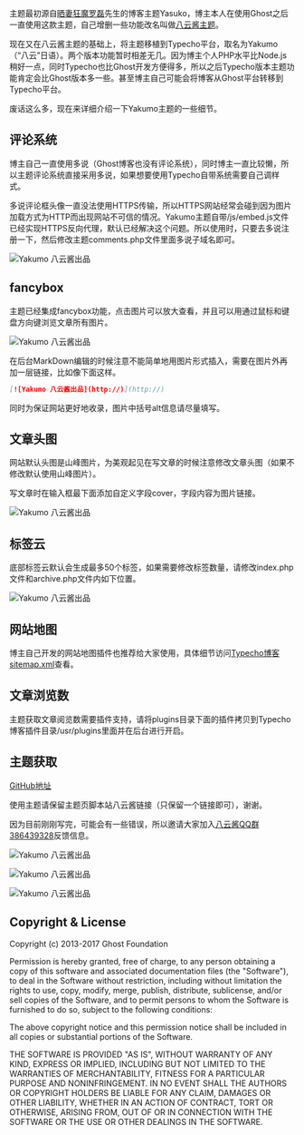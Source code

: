 主题最初源自[晒妻狂魔罗磊](https://luolei.org)先生的博客主题Yasuko，博主本人在使用Ghost之后一直使用这款主题，自己增删一些功能改名叫做[八云酱主题](https://www.bayun.org/bayun-theme)。

现在又在八云酱主题的基础上，将主题移植到Typecho平台，取名为Yakumo（“八云”日语）。两个版本功能暂时相差无几。因为博主个人PHP水平比Node.js稍好一点，同时Typecho也比Ghost开发方便得多，所以之后Typecho版本主题功能肯定会比Ghost版本多一些。甚至博主自己可能会将博客从Ghost平台转移到Typecho平台。

废话这么多，现在来详细介绍一下Yakumo主题的一些细节。

## 评论系统

博主自己一直使用多说（Ghost博客也没有评论系统），同时博主一直比较懒，所以主题评论系统直接采用多说，如果想要使用Typecho自带系统需要自己调样式。

多说评论框头像一直没法使用HTTPS传输，所以HTTPS网站经常会碰到因为图片加载方式为HTTP而出现网站不可信的情况。Yakumo主题自带/js/embed.js文件已经实现HTTPS反向代理，默认已经解决这个问题。所以使用时，只要去多说注册一下，然后修改主题comments.php文件里面多说子域名即可。

![Yakumo 八云酱出品](https://github.com/ryanwschina/Yakumo/blob/master/README/one.jpg)

## fancybox

主题已经集成fancybox功能，点击图片可以放大查看，并且可以用通过鼠标和键盘方向键浏览文章所有图片。

![Yakumo 八云酱出品](https://github.com/ryanwschina/Yakumo/blob/master/README/two.jpg)

在后台MarkDown编辑的时候注意不能简单地用图片形式插入，需要在图片外再加一层链接，比如像下面这样。

```markdown
[![Yakumo 八云酱出品](http://)](http://)
```

同时为保证网站更好地收录，图片中括号alt信息请尽量填写。

## 文章头图

网站默认头图是山峰图片，为美观起见在写文章的时候注意修改文章头图（如果不修改默认使用山峰图片）。

写文章时在输入框最下面添加自定义字段cover，字段内容为图片链接。

![Yakumo 八云酱出品](https://github.com/ryanwschina/Yakumo/blob/master/README/three.jpg)

## 标签云

底部标签云默认会生成最多50个标签，如果需要修改标签数量，请修改index.php文件和archive.php文件内如下位置。

![Yakumo 八云酱出品](https://github.com/ryanwschina/Yakumo/blob/master/README/four.jpg)

## 网站地图

博主自己开发的网站地图插件也推荐给大家使用，具体细节访问[Typecho博客sitemap.xml](https://www.bayun.org/typecho-sitemap/)查看。

## 文章浏览数

主题获取文章阅览数需要插件支持，请将plugins目录下面的插件拷贝到Typecho博客插件目录/usr/plugins里面并在后台进行开启。

## 主题获取

[GitHub地址](https://github.com/ryanwschina/Yakumo)

使用主题请保留主题页脚本站八云酱链接（只保留一个链接即可），谢谢。

因为目前刚刚写完，可能会有一些错误，所以邀请大家加入[八云酱QQ群386439328](https://shang.qq.com/wpa/qunwpa?idkey=0e6fd03688f9a871e30acce7c2e11ba2c486dbe6f768cac73e61b43495dd2d92)反馈信息。

![Yakumo 八云酱出品](https://github.com/ryanwschina/Yakumo/blob/master/README/five.jpg)

![Yakumo 八云酱出品](https://github.com/ryanwschina/Yakumo/blob/master/README/six.jpg)

![Yakumo 八云酱出品](https://github.com/ryanwschina/Yakumo/blob/master/README/seven.jpg)

## Copyright & License

Copyright (c) 2013-2017 Ghost Foundation

Permission is hereby granted, free of charge, to any person
obtaining a copy of this software and associated documentation
files (the "Software"), to deal in the Software without
restriction, including without limitation the rights to use,
copy, modify, merge, publish, distribute, sublicense, and/or sell
copies of the Software, and to permit persons to whom the
Software is furnished to do so, subject to the following
conditions:

The above copyright notice and this permission notice shall be
included in all copies or substantial portions of the Software.

THE SOFTWARE IS PROVIDED "AS IS", WITHOUT WARRANTY OF ANY KIND,
EXPRESS OR IMPLIED, INCLUDING BUT NOT LIMITED TO THE WARRANTIES
OF MERCHANTABILITY, FITNESS FOR A PARTICULAR PURPOSE AND
NONINFRINGEMENT. IN NO EVENT SHALL THE AUTHORS OR COPYRIGHT
HOLDERS BE LIABLE FOR ANY CLAIM, DAMAGES OR OTHER LIABILITY,
WHETHER IN AN ACTION OF CONTRACT, TORT OR OTHERWISE, ARISING
FROM, OUT OF OR IN CONNECTION WITH THE SOFTWARE OR THE USE OR
OTHER DEALINGS IN THE SOFTWARE.

